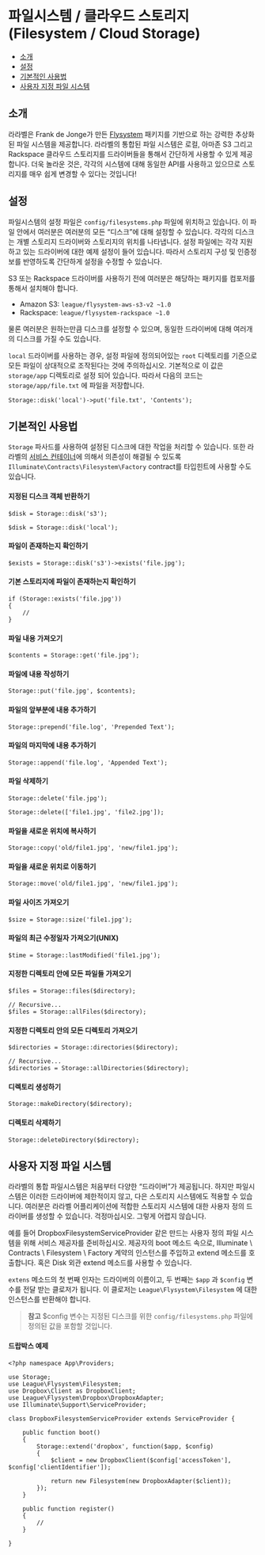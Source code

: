 # 파일시스템 / 클라우드 스토리지(Filesystem / Cloud Storage)

- [소개](#introduction)
- [설정](#configuration)
- [기본적인 사용법](#basic-usage)
- [사용자 지정 파일 시스템](#custom-filesystems)

<a name="introduction"></a>
## 소개

라라벨은 Frank de Jonge가 만든 [Flysystem](https://github.com/thephpleague/flysystem) 패키지를 기반으로 하는 강력한 추상화된 파일 시스템을 제공합니다. 라라벨의 통합된 파일 시스템은 로컬, 아마존 S3 그리고 Rackspace 클라우드 스토리지를 드라이버들을 통해서 간단하게 사용할 수 있게 제공합니다. 더욱 놀라운 것은, 각각의 시스템에 대해 동일한 API를 사용하고 있으므로 스토리지를 매우 쉽게 변경할 수 있다는 것입니다!

<!--chak-comment-파일시스템 / 클라우드 스토리지(Filesystem / Cloud Storage)-소개-->

<a name="configuration"></a>
## 설정

파일시스템의 설정 파일은 `config/filesystems.php` 파일에 위치하고 있습니다. 이 파일 안에서 여러분은 여러분의 모든 “디스크”에 대해 설정할 수 있습니다. 각각의 디스크는 개별 스토리지 드라이버와 스토리지의 위치를 나타냅니다. 설정 파일에는 각각 지원하고 있는 드라이버에 대한 예제 설정이 들어 있습니다. 따라서 스토리지 구성 및 인증정보를 반영하도록 간단하게 설정을 수정할 수 있습니다.

S3 또는 Rackspace 드라이버를 사용하기 전에 여러분은 해당하는 패키지를 컴포저를 통해서 설치해야 합니다.

- Amazon S3: `league/flysystem-aws-s3-v2 ~1.0`
- Rackspace: `league/flysystem-rackspace ~1.0`

물론 여러분은 원하는만큼 디스크를 설정할 수 있으며, 동일한 드라이버에 대해 여러개의 디스크를 가질 수도 있습니다.

`local` 드라이버를 사용하는 경우, 설정 파일에 정의되어있는 `root` 디렉토리를 기준으로 모든 파일이 상대적으로 조작된다는 것에 주의하십시오. 기본적으로 이 값은 `storage/app` 디렉토리로 설정 되어 있습니다. 따라서 다음의 코드는 `storage/app/file.txt` 에 파일을 저장합니다.

	Storage::disk('local')->put('file.txt', 'Contents');

<!--chak-comment-파일시스템 / 클라우드 스토리지(Filesystem / Cloud Storage)-설정-->

<a name="basic-usage"></a>
## 기본적인 사용법

`Storage` 파사드를 사용하여 설정된 디스크에 대한 작업을 처리할 수 있습니다. 또한 라라벨의 [서비스 컨테이너](/docs/5.0/container)에 의해서 의존성이 해결될 수 있도록 `Illuminate\Contracts\Filesystem\Factory` contract를 타입힌트에 사용할 수도 있습니다.

#### 지정된 디스크 객체 반환하기

	$disk = Storage::disk('s3');

	$disk = Storage::disk('local');

#### 파일이 존재하는지 확인하기

	$exists = Storage::disk('s3')->exists('file.jpg');

#### 기본 스토리지에 파일이 존재하는지 확인하기

	if (Storage::exists('file.jpg'))
	{
		//
	}

#### 파일 내용 가져오기

	$contents = Storage::get('file.jpg');

#### 파일에 내용 작성하기

	Storage::put('file.jpg', $contents);

#### 파일의 앞부분에 내용 추가하기

	Storage::prepend('file.log', 'Prepended Text');

#### 파일의 마지막에 내용 추가하기

	Storage::append('file.log', 'Appended Text');

#### 파일 삭제하기

	Storage::delete('file.jpg');

	Storage::delete(['file1.jpg', 'file2.jpg']);

#### 파일을 새로운 위치에 복사하기

	Storage::copy('old/file1.jpg', 'new/file1.jpg');

#### 파일을 새로운 위치로 이동하기

	Storage::move('old/file1.jpg', 'new/file1.jpg');

#### 파일 사이즈 가져오기

	$size = Storage::size('file1.jpg');

#### 파일의 최근 수정일자 가져오기(UNIX)

	$time = Storage::lastModified('file1.jpg');

#### 지정한 디렉토리 안에 모든 파일들 가져오기

	$files = Storage::files($directory);

	// Recursive...
	$files = Storage::allFiles($directory);

#### 지정한 디렉토리 안의 모든 디렉토리 가져오기

	$directories = Storage::directories($directory);

	// Recursive...
	$directories = Storage::allDirectories($directory);

#### 디렉토리 생성하기

	Storage::makeDirectory($directory);

#### 디렉토리 삭제하기

	Storage::deleteDirectory($directory);

<!--chak-comment-파일시스템 / 클라우드 스토리지(Filesystem / Cloud Storage)-기본적인 사용법-->

<a name="custom-filesystems"></a>
## 사용자 지정 파일 시스템

라라벨의 통합 파일시스템은 처음부터 다양한 “드라이버”가 제공됩니다. 하지만 파일시스템은 이러한 드라이버에 제한적이지 않고, 다은 스토리지 시스템에도 적용할 수 있습니다. 여러분은 라라벨 어플리케이션에 적합한 스토리지 시스템에 대한 사용자 정의 드라이버를 생성할 수 있습니다. 걱정마십시오. 그렇게 어렵지 않습니다.

예를 들어 DropboxFilesystemServiceProvider 같은 만드는 사용자 정의 파일 시스템을 위해 서비스 제공자를 준비하십시오. 제공자의 boot 메소드 속으로, Illuminate \ Contracts \ Filesystem \ Factory 계약의 인스턴스를 주입하고 extend 메소드를 호출합니다. 혹은 Disk 외관 extend 메소드를 사용할 수 있습니다.

`extens` 메소드의 첫 번째 인자는 드라이버의 이름이고, 두 번째는 `$app` 과 `$config` 변수를 전달 받는 클로저가 됩니다. 이 클로저는 `League\Flysystem\Filesystem` 에 대한 인스턴스를 반환해야 합니다.

> **참고** $config 변수는 지정된 디스크를 위한 `config/filesystems.php` 파일에 정의된 값을 포함할 것입니다.

#### 드랍박스 예제

	<?php namespace App\Providers;

	use Storage;
	use League\Flysystem\Filesystem;
	use Dropbox\Client as DropboxClient;
	use League\Flysystem\Dropbox\DropboxAdapter;
	use Illuminate\Support\ServiceProvider;

	class DropboxFilesystemServiceProvider extends ServiceProvider {

		public function boot()
		{
			Storage::extend('dropbox', function($app, $config)
			{
				$client = new DropboxClient($config['accessToken'], $config['clientIdentifier']);

				return new Filesystem(new DropboxAdapter($client));
			});
		}

		public function register()
		{
			//
		}

	}

<!--chak-comment-파일시스템 / 클라우드 스토리지(Filesystem / Cloud Storage)-사용자 지정 파일 시스템-->

